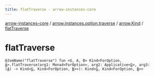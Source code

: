 ```yaml
---
title: flatTraverse - arrow-instances-core
---
```


[arrow-instances-core](../../index.html) / [arrow.instances.option.traverse](../index.html) / [arrow.Kind](index.html) / [flatTraverse](./flat-traverse.html)

# flatTraverse

`@JvmName("flatTraverse") fun <G, A, B> Kind<ForOption, `[`A`](flat-traverse.html#A)`>.flatTraverse(arg1: Monad<ForOption>, arg2: Applicative<`[`G`](flat-traverse.html#G)`>, arg3: (`[`A`](flat-traverse.html#A)`) -> Kind<`[`G`](flat-traverse.html#G)`, Kind<ForOption, `[`B`](flat-traverse.html#B)`>>): Kind<`[`G`](flat-traverse.html#G)`, Kind<ForOption, `[`B`](flat-traverse.html#B)`>>`